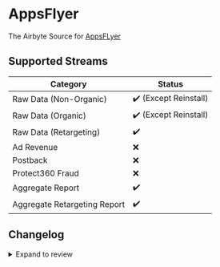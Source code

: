 # AppsFlyer

The Airbyte Source for [AppsFLyer](https://www.appsflyer.com/)

## Supported Streams

| Category                     | Status                |
|------------------------------|-----------------------|
| Raw Data (Non-Organic)       | ✔️ (Except Reinstall) |
| Raw Data (Organic)           | ✔️ (Except Reinstall) |
| Raw Data (Retargeting)       | ✔️                    |
| Ad Revenue                   | ❌                     |
| Postback                     | ❌                     |
| Protect360 Fraud             | ❌                     |
| Aggregate Report             | ✔️                    |
| Aggregate Retargeting Report | ✔️                    |


## Changelog

<details>
  <summary>Expand to review</summary>

| Version | Date       | Pull Request                                           | Subject                                     |
| :------ | :--------- | :----------------------------------------------------- | :------------------------------------------ |
| 0.2.15 | 2024-09-07 | [45234](https://github.com/airbytehq/airbyte/pull/45234) | Update dependencies |
| 0.2.14 | 2024-08-31 | [44956](https://github.com/airbytehq/airbyte/pull/44956) | Update dependencies |
| 0.2.13 | 2024-08-24 | [44633](https://github.com/airbytehq/airbyte/pull/44633) | Update dependencies |
| 0.2.12 | 2024-08-17 | [44226](https://github.com/airbytehq/airbyte/pull/44226) | Update dependencies |
| 0.2.11 | 2024-08-10 | [43572](https://github.com/airbytehq/airbyte/pull/43572) | Update dependencies |
| 0.2.10 | 2024-08-03 | [43229](https://github.com/airbytehq/airbyte/pull/43229) | Update dependencies |
| 0.2.9 | 2024-07-27 | [42681](https://github.com/airbytehq/airbyte/pull/42681) | Update dependencies |
| 0.2.8 | 2024-07-20 | [42322](https://github.com/airbytehq/airbyte/pull/42322) | Update dependencies |
| 0.2.7 | 2024-07-13 | [41831](https://github.com/airbytehq/airbyte/pull/41831) | Update dependencies |
| 0.2.6 | 2024-07-10 | [41600](https://github.com/airbytehq/airbyte/pull/41600) | Update dependencies |
| 0.2.5 | 2024-07-09 | [41146](https://github.com/airbytehq/airbyte/pull/41146) | Update dependencies |
| 0.2.4 | 2024-07-06 | [40766](https://github.com/airbytehq/airbyte/pull/40766) | Update dependencies |
| 0.2.3 | 2024-06-25 | [40476](https://github.com/airbytehq/airbyte/pull/40476) | Update dependencies |
| 0.2.2 | 2024-06-22 | [40059](https://github.com/airbytehq/airbyte/pull/40059) | Update dependencies |
| 0.2.1 | 2024-06-11 | [39407](https://github.com/airbytehq/airbyte/pull/39407) | Fix Organic In-App Events Stream |
| 0.2.0 | 2024-05-19 | [38339](https://github.com/airbytehq/airbyte/pull/38339) | Migrate to [AppyFlyer API V2](https://support.appsflyer.com/hc/en-us/articles/12399683708305-Bulletin-API-token-changes?query=token) |
| 0.1.2 | 2024-06-06 | [39187](https://github.com/airbytehq/airbyte/pull/39187) | [autopull] Upgrade base image to v1.2.2 |
| 0.1.1 | 2024-05-20 | [38436](https://github.com/airbytehq/airbyte/pull/38436) | [autopull] base image + poetry + up_to_date |
| 0.1.0 | 2021-03-22 | [2544](https://github.com/airbytehq/airbyte/pull/2544) | Adding the appsflyer singer based connector |

</details>
